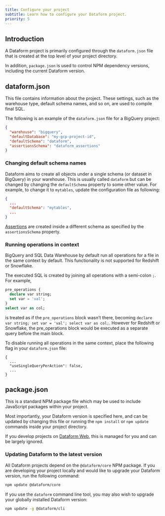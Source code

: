```yaml
---
title: Configure your project
subtitle: Learn how to configure your Dataform project.
priority: 5
---
```


## Introduction

A Dataform project is primarily configured through the `dataform.json` file that is created at the top level of your project directory.

In addition, `package.json` is used to control NPM dependency versions, including the current Dataform version.

## dataform.json

This file contains information about the project. These settings, such as the warehouse type, default schema names, and so on, are used to compile final SQL.

The following is an example of the `dataform.json` file for a BigQuery project:

```json
{
  "warehouse": "bigquery",
  "defaultDatabase": "my-gcp-project-id",
  "defaultSchema": "dataform",
  "assertionsSchema": "dataform_assertions"
}
```

### Changing default schema names

Dataform aims to create all objects under a single schema (or dataset in BigQuery) in your warehouse. This is usually called `dataform` but can be changed
by changing the `defaultSchema` property to some other value. For example, to change it to `mytables`, update the configuration file as following:

```json
{
  ...
  "defaultSchema": "mytables",
  ...
}
```

[Assertions](assertions) are created inside a different schema as specified by the `assertionsSchema` property.

### Running operations in context

BigQuery and SQL Data Warehouse by default run all operations for a file in the same context by default. This functionality is not supported for Redshift or Snowflake.

The executed SQL is created by joining all operations with a semi-colon `;`. For example,

```sql
pre_operations {
  declare var string;
  set var = 'val';
}
select var as col;
```

is treated as if the `pre_operations` block wasn't there, becoming `declare var string; set var = 'val'; select var as col;`. However for Redshift or Snowflake, the pre_operations block would be executed as a separate query before the main block.

To disable running all operations in the same context, place the following flag in your `dataform.json` file:

```jsonkub
{
  ...
  "useSingleQueryPerAction": false,
  ...
}
```

## package.json

This is a standard NPM package file which may be used to include JavaScript packages within your project.

Most importantly, your Dataform version is specified here, and can be updated by changing this file or running the `npm install` or `npm update` commands inside your project directory.

If you develop projects on <a target="_blank" rel="noopener" href="https://dataform.co">Dataform Web</a>, this is managed for you and can be largely ignored.

### Updating Dataform to the latest version

All Dataform projects depend on the `@dataform/core` NPM package. If you are developing your project locally and would like to upgrade your Dataform version, run the following command:

```bash
npm update @dataform/core
```

If you use the `dataform` command line tool, you may also wish to upgrade your globally installed Dataform version:

```bash
npm update -g @dataform/cli
```
